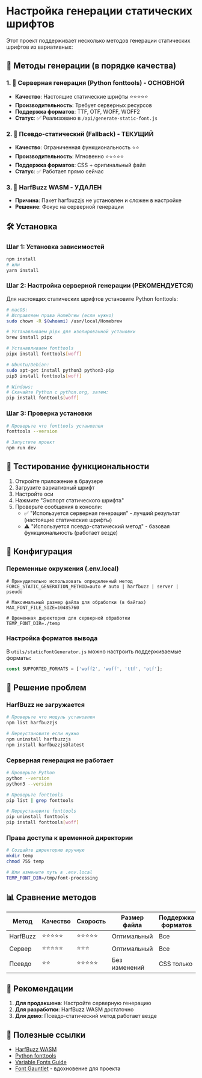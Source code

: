 # Настройка генерации статических шрифтов

Этот проект поддерживает несколько методов генерации статических шрифтов из вариативных:

## 🎯 Методы генерации (в порядке качества)

### 1. 🥇 Серверная генерация (Python fonttools) - ОСНОВНОЙ
- **Качество**: Настоящие статические шрифты ⭐⭐⭐⭐⭐
- **Производительность**: Требует серверных ресурсов
- **Поддержка форматов**: TTF, OTF, WOFF, WOFF2
- **Статус**: ✅ Реализовано в `/api/generate-static-font.js`

### 2. 🥈 Псевдо-статический (Fallback) - ТЕКУЩИЙ
- **Качество**: Ограниченная функциональность ⭐⭐
- **Производительность**: Мгновенно ⭐⭐⭐⭐⭐
- **Поддержка форматов**: CSS + оригинальный файл
- **Статус**: ✅ Работает прямо сейчас

### 3. 🚫 HarfBuzz WASM - УДАЛЕН
- **Причина**: Пакет harfbuzzjs не установлен и сложен в настройке
- **Решение**: Фокус на серверной генерации

## 🛠 Установка

### Шаг 1: Установка зависимостей

```bash
npm install
# или
yarn install
```

### Шаг 2: Настройка серверной генерации (РЕКОМЕНДУЕТСЯ)

Для настоящих статических шрифтов установите Python fonttools:

```bash
# macOS:
# Исправляем права Homebrew (если нужно)
sudo chown -R $(whoami) /usr/local/Homebrew

# Устанавливаем pipx для изолированной установки
brew install pipx

# Устанавливаем fonttools
pipx install fonttools[woff]

# Ubuntu/Debian:
sudo apt-get install python3 python3-pip
pip3 install fonttools[woff]

# Windows:
# Скачайте Python с python.org, затем:
pip install fonttools[woff]
```

### Шаг 3: Проверка установки

```bash
# Проверьте что fonttools установлен
fonttools --version

# Запустите проект
npm run dev
```

## 🧪 Тестирование функциональности

1. Откройте приложение в браузере
2. Загрузите вариативный шрифт
3. Настройте оси
4. Нажмите "Экспорт статического шрифта"
5. Проверьте сообщения в консоли:
   - ✅ "Используется серверная генерация" - лучший результат (настоящие статические шрифты)
   - ⚠️ "Используется псевдо-статический метод" - базовая функциональность (работает везде)

## 🔧 Конфигурация

### Переменные окружения (.env.local)

```env
# Принудительно использовать определенный метод
FORCE_STATIC_GENERATION_METHOD=auto # auto | harfbuzz | server | pseudo

# Максимальный размер файла для обработки (в байтах)
MAX_FONT_FILE_SIZE=10485760

# Временная директория для серверной обработки
TEMP_FONT_DIR=./temp
```

### Настройка форматов вывода

В `utils/staticFontGenerator.js` можно настроить поддерживаемые форматы:

```javascript
const SUPPORTED_FORMATS = ['woff2', 'woff', 'ttf', 'otf'];
```

## 🚨 Решение проблем

### HarfBuzz не загружается

```bash
# Проверьте что модуль установлен
npm list harfbuzzjs

# Переустановите если нужно
npm uninstall harfbuzzjs
npm install harfbuzzjs@latest
```

### Серверная генерация не работает

```bash
# Проверьте Python
python --version
python3 --version

# Проверьте fonttools
pip list | grep fonttools

# Переустановите fonttools
pip uninstall fonttools
pip install fonttools[woff]
```

### Права доступа к временной директории

```bash
# Создайте директорию вручную
mkdir temp
chmod 755 temp

# Или измените путь в .env.local
TEMP_FONT_DIR=/tmp/font-processing
```

## 📊 Сравнение методов

| Метод | Качество | Скорость | Размер файла | Поддержка форматов |
|-------|----------|----------|--------------|-------------------|
| HarfBuzz | ⭐⭐⭐⭐⭐ | ⭐⭐⭐⭐⭐ | Оптимальный | Все |
| Сервер | ⭐⭐⭐⭐⭐ | ⭐⭐⭐ | Оптимальный | Все |
| Псевдо | ⭐⭐ | ⭐⭐⭐⭐⭐ | Без изменений | CSS только |

## 🎯 Рекомендации

1. **Для продакшена**: Настройте серверную генерацию
2. **Для разработки**: HarfBuzz WASM достаточно
3. **Для демо**: Псевдо-статический метод работает везде

## 🔗 Полезные ссылки

- [HarfBuzz WASM](https://github.com/harfbuzz/harfbuzzjs)
- [Python fonttools](https://github.com/fonttools/fonttools)
- [Variable Fonts Guide](https://developer.mozilla.org/en-US/docs/Web/CSS/CSS_Fonts/Variable_fonts_guide)
- [Font Gauntlet](https://fontgauntlet.com/) - вдохновение для проекта 